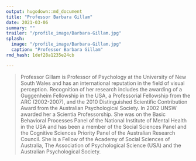 ```yaml
---
output: hugodown::md_document
title: "Professor Barbara Gillam"
date: 2021-03-06
summary: ""
trailer: "/profile_image/Barbara-Gillam.jpg"
splash:
  image: "/profile_image/Barbara-Gillam.jpg"
  caption: "Professor Barbara Gillam"
rmd_hash: 1def28a1235e24cb

---
```


> Professor Gillam is Professor of Psychology at the University of New South Wales and has an international reputation in the field of visual perception. Recognition of her research includes the awarding of a Guggenheim Fellowship in the USA, a Professorial Fellowship from the ARC (2002-2007), and the 2010 Distinguished Scientific Contribution Award from the Australian Psychological Society. In 2002 UNSW awarded her a Scientia Professorship. She was on the Basic Behavioral Processes Panel of the National Institute of Mental Health in the USA and has been a member of the Social Sciences Panel and the Cognitive Sciences Priority Panel of the Australian Research Council. She is a Fellow of the Academy of Social Sciences of Australia, The Association of Psychological Science (USA) and the Australian Psychological Society.

